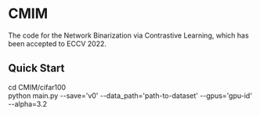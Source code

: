 # CMIM
The code for the Network Binarization via Contrastive Learning, which has been accepted to ECCV 2022.

## Quick Start
cd CMIM/cifar100    
python main.py --save='v0' --data_path='path-to-dataset' --gpus='gpu-id' --alpha=3.2

